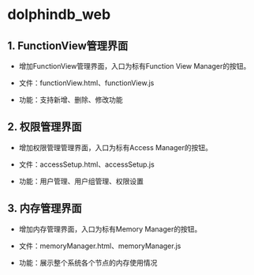 # dolphindb_web

## 1. FunctionView管理界面

- 增加FunctionView管理界面，入口为标有Function View Manager的按钮。

- 文件：functionView.html、functionView.js

- 功能：支持新增、删除、修改功能

## 2. 权限管理界面

- 增加权限管理管理界面，入口为标有Access Manager的按钮。

- 文件：accessSetup.html、accessSetup.js

- 功能：用户管理、用户组管理、权限设置

## 3. 内存管理界面

- 增加内存管理界面，入口为标有Memory Manager的按钮。

- 文件：memoryManager.html、memoryManager.js

- 功能：展示整个系统各个节点的内存使用情况